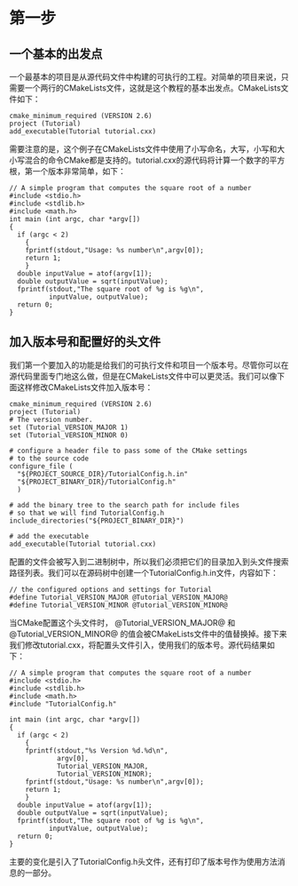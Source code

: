 # 第一步

## 一个基本的出发点

一个最基本的项目是从源代码文件中构建的可执行的工程。对简单的项目来说，只需要一个两行的CMakeLists文件，这就是这个教程的基本出发点。CMakeLists文件如下：
```
cmake_minimum_required (VERSION 2.6)
project (Tutorial)
add_executable(Tutorial tutorial.cxx)
```

需要注意的是，这个例子在CMakeLists文件中使用了小写命名，大写，小写和大小写混合的命令CMake都是支持的。tutorial.cxx的源代码将计算一个数字的平方根，第一个版本非常简单，如下：
```
// A simple program that computes the square root of a number
#include <stdio.h>
#include <stdlib.h>
#include <math.h>
int main (int argc, char *argv[])
{
  if (argc < 2)
    {
    fprintf(stdout,"Usage: %s number\n",argv[0]);
    return 1;
    }
  double inputValue = atof(argv[1]);
  double outputValue = sqrt(inputValue);
  fprintf(stdout,"The square root of %g is %g\n",
          inputValue, outputValue);
  return 0;
}
```

## 加入版本号和配置好的头文件
我们第一个要加入的功能是给我们的可执行文件和项目一个版本号。尽管你可以在源代码里面专门地这么做，但是在CMakeLists文件中可以更灵活。我们可以像下面这样修改CMakeLists文件加入版本号：
```
cmake_minimum_required (VERSION 2.6)
project (Tutorial)
# The version number.
set (Tutorial_VERSION_MAJOR 1)
set (Tutorial_VERSION_MINOR 0)

# configure a header file to pass some of the CMake settings
# to the source code
configure_file (
  "${PROJECT_SOURCE_DIR}/TutorialConfig.h.in"
  "${PROJECT_BINARY_DIR}/TutorialConfig.h"
  )

# add the binary tree to the search path for include files
# so that we will find TutorialConfig.h
include_directories("${PROJECT_BINARY_DIR}")

# add the executable
add_executable(Tutorial tutorial.cxx)
```
配置的文件会被写入到二进制树中，所以我们必须把它们的目录加入到头文件搜索路径列表。我们可以在源码树中创建一个TutorialConfig.h.in文件，内容如下：
```
// the configured options and settings for Tutorial
#define Tutorial_VERSION_MAJOR @Tutorial_VERSION_MAJOR@
#define Tutorial_VERSION_MINOR @Tutorial_VERSION_MINOR@
```
当CMake配置这个头文件时， @Tutorial_VERSION_MAJOR@ 和 @Tutorial_VERSION_MINOR@ 的值会被CMakeLists文件中的值替换掉。接下来我们修改tutorial.cxx，将配置头文件引入，使用我们的版本号。源代码结果如下：
```
// A simple program that computes the square root of a number
#include <stdio.h>
#include <stdlib.h>
#include <math.h>
#include "TutorialConfig.h"

int main (int argc, char *argv[])
{
  if (argc < 2)
    {
    fprintf(stdout,"%s Version %d.%d\n",
            argv[0],
            Tutorial_VERSION_MAJOR,
            Tutorial_VERSION_MINOR);
    fprintf(stdout,"Usage: %s number\n",argv[0]);
    return 1;
    }
  double inputValue = atof(argv[1]);
  double outputValue = sqrt(inputValue);
  fprintf(stdout,"The square root of %g is %g\n",
          inputValue, outputValue);
  return 0;
}
```
主要的变化是引入了TutorialConfig.h头文件，还有打印了版本号作为使用方法消息的一部分。
